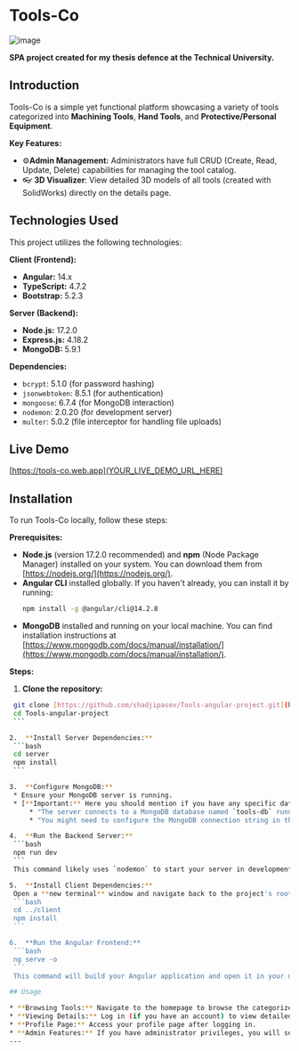 # Tools-Co


![image](https://github.com/shadjipasev/Tools-angular-project/assets/97750298/d8a105d1-53f8-41b1-976d-183c2fd700bd)

**SPA project created for my thesis defence at the Technical University.**

## Introduction

Tools-Co is a simple yet functional platform showcasing a variety of tools categorized into **Machining Tools**, **Hand Tools**, and **Protective/Personal Equipment**.

**Key Features:**

* ⚙️**Admin Management:** Administrators have full CRUD (Create, Read, Update, Delete) capabilities for managing the tool catalog.
* 👓 **3D Visualizer**: View detailed 3D models of all tools (created with SolidWorks) directly on the details page.


## Technologies Used

This project utilizes the following technologies:

**Client (Frontend):**

* **Angular:** 14.x
* **TypeScript:** 4.7.2
* **Bootstrap:** 5.2.3

**Server (Backend):**

* **Node.js:** 17.2.0
* **Express.js:** 4.18.2
* **MongoDB:** 5.9.1

**Dependencies:**

* `bcrypt`: 5.1.0 (for password hashing)
* `jsonwebtoken`: 8.5.1 (for authentication)
* `mongoose`: 6.7.4 (for MongoDB interaction)
* `nodemon`: 2.0.20 (for development server)
* `multer`: 5.0.2 (file interceptor for handling file uploads)

## Live Demo

[https://tools-co.web.app](YOUR_LIVE_DEMO_URL_HERE)

## Installation

To run Tools-Co locally, follow these steps:

**Prerequisites:**

* **Node.js** (version 17.2.0 recommended) and **npm** (Node Package Manager) installed on your system. You can download them from [https://nodejs.org/](https://nodejs.org/).
* **Angular CLI** installed globally. If you haven't already, you can install it by running:
    ```bash
    npm install -g @angular/cli@14.2.8
    ```
* **MongoDB** installed and running on your local machine. You can find installation instructions at [https://www.mongodb.com/docs/manual/installation/](https://www.mongodb.com/docs/manual/installation/).

**Steps:**

1.  **Clone the repository:**
   ```bash
    git clone [https://github.com/shadjipasev/Tools-angular-project.git](https://github.com/shadjipasev/Tools-angular-project.git)
    cd Tools-angular-project
    ```

2.  **Install Server Dependencies:**
    ```bash
    cd server
    npm install
    ```

3.  **Configure MongoDB:**
    * Ensure your MongoDB server is running.
    * [**Important:** Here you should mention if you have any specific database name or connection string requirements. For example:]
        * "The server connects to a MongoDB database named `tools-db` running on the default port."
        * "You might need to configure the MongoDB connection string in the `.env` file in the `server` directory (if you are using environment variables)."

4.  **Run the Backend Server:**
    ```bash
    npm run dev
    ```
    This command likely uses `nodemon` to start your server in development mode.

5.  **Install Client Dependencies:**
    Open a **new terminal** window and navigate back to the project's root directory:
    ```bash
    cd ../client
    npm install
    ```

6.  **Run the Angular Frontend:**
    ```bash
    ng serve -o
    ```
    This command will build your Angular application and open it in your default web browser. You'll likely see it running on `http://localhost:4200`.

## Usage

* **Browsing Tools:** Navigate to the homepage to browse the categorized tool catalogs.
* **Viewing Details:** Log in (if you have an account) to view detailed information about each tool where you can see 3d visualized tool.
* **Profile Page:** Access your profile page after logging in.
* **Admin Features:** If you have administrator privileges, you will see options to create, edit, and delete tools within the catalogs.
---
